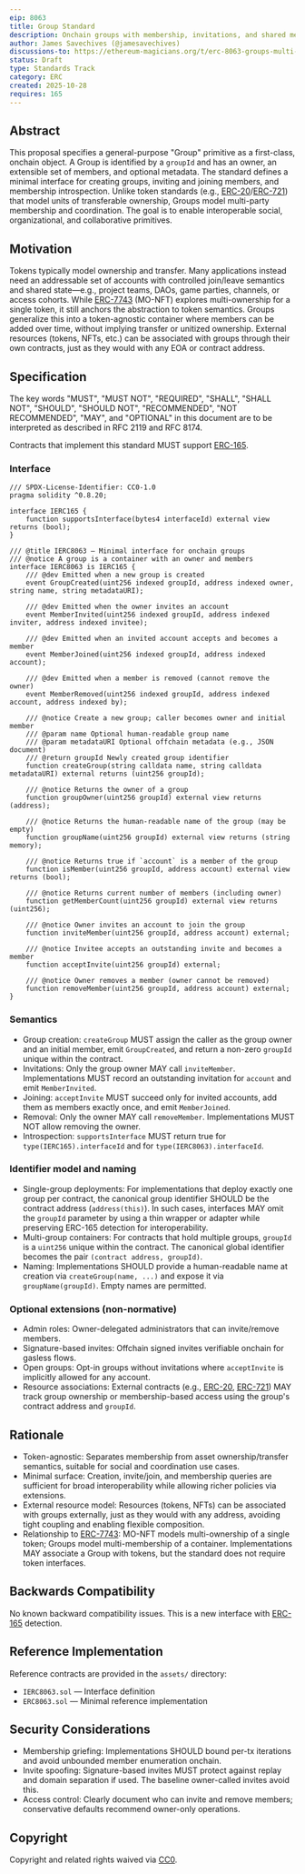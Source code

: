 ```yaml
---
eip: 8063
title: Group Standard
description: Onchain groups with membership, invitations, and shared metadata.
author: James Savechives (@jamesavechives)
discussions-to: https://ethereum-magicians.org/t/erc-8063-groups-multi-member-onchain-containers-for-shared-resources/25999
status: Draft
type: Standards Track
category: ERC
created: 2025-10-28
requires: 165
---
```


## Abstract

This proposal specifies a general-purpose "Group" primitive as a first-class, onchain object. A Group is identified by a `groupId` and has an owner, an extensible set of members, and optional metadata. The standard defines a minimal interface for creating groups, inviting and joining members, and membership introspection. Unlike token standards (e.g., [ERC-20](./eip-20.md)/[ERC-721](./eip-721.md)) that model units of transferable ownership, Groups model multi-party membership and coordination. The goal is to enable interoperable social, organizational, and collaborative primitives.

## Motivation

Tokens typically model ownership and transfer. Many applications instead need an addressable set of accounts with controlled join/leave semantics and shared state—e.g., project teams, DAOs, game parties, channels, or access cohorts. While [ERC-7743](./eip-7743.md) (MO-NFT) explores multi-ownership for a single token, it still anchors the abstraction to token semantics. Groups generalize this into a token-agnostic container where members can be added over time, without implying transfer or unitized ownership. External resources (tokens, NFTs, etc.) can be associated with groups through their own contracts, just as they would with any EOA or contract address.

## Specification

The key words "MUST", "MUST NOT", "REQUIRED", "SHALL", "SHALL NOT", "SHOULD", "SHOULD NOT", "RECOMMENDED", "NOT RECOMMENDED", "MAY", and "OPTIONAL" in this document are to be interpreted as described in RFC 2119 and RFC 8174.

Contracts that implement this standard MUST support [ERC-165](./eip-165.md).

### Interface

```solidity
/// SPDX-License-Identifier: CC0-1.0
pragma solidity ^0.8.20;

interface IERC165 {
    function supportsInterface(bytes4 interfaceId) external view returns (bool);
}

/// @title IERC8063 — Minimal interface for onchain groups
/// @notice A group is a container with an owner and members
interface IERC8063 is IERC165 {
    /// @dev Emitted when a new group is created
    event GroupCreated(uint256 indexed groupId, address indexed owner, string name, string metadataURI);

    /// @dev Emitted when the owner invites an account
    event MemberInvited(uint256 indexed groupId, address indexed inviter, address indexed invitee);

    /// @dev Emitted when an invited account accepts and becomes a member
    event MemberJoined(uint256 indexed groupId, address indexed account);

    /// @dev Emitted when a member is removed (cannot remove the owner)
    event MemberRemoved(uint256 indexed groupId, address indexed account, address indexed by);

    /// @notice Create a new group; caller becomes owner and initial member
    /// @param name Optional human-readable group name
    /// @param metadataURI Optional offchain metadata (e.g., JSON document)
    /// @return groupId Newly created group identifier
    function createGroup(string calldata name, string calldata metadataURI) external returns (uint256 groupId);

    /// @notice Returns the owner of a group
    function groupOwner(uint256 groupId) external view returns (address);

    /// @notice Returns the human-readable name of the group (may be empty)
    function groupName(uint256 groupId) external view returns (string memory);

    /// @notice Returns true if `account` is a member of the group
    function isMember(uint256 groupId, address account) external view returns (bool);

    /// @notice Returns current number of members (including owner)
    function getMemberCount(uint256 groupId) external view returns (uint256);

    /// @notice Owner invites an account to join the group
    function inviteMember(uint256 groupId, address account) external;

    /// @notice Invitee accepts an outstanding invite and becomes a member
    function acceptInvite(uint256 groupId) external;

    /// @notice Owner removes a member (owner cannot be removed)
    function removeMember(uint256 groupId, address account) external;
}
```

### Semantics

- Group creation: `createGroup` MUST assign the caller as the group owner and an initial member, emit `GroupCreated`, and return a non-zero `groupId` unique within the contract.
- Invitations: Only the group owner MAY call `inviteMember`. Implementations MUST record an outstanding invitation for `account` and emit `MemberInvited`.
- Joining: `acceptInvite` MUST succeed only for invited accounts, add them as members exactly once, and emit `MemberJoined`.
- Removal: Only the owner MAY call `removeMember`. Implementations MUST NOT allow removing the owner.
- Introspection: `supportsInterface` MUST return true for `type(IERC165).interfaceId` and for `type(IERC8063).interfaceId`.

### Identifier model and naming

- Single-group deployments: For implementations that deploy exactly one group per contract, the canonical group identifier SHOULD be the contract address (`address(this)`). In such cases, interfaces MAY omit the `groupId` parameter by using a thin wrapper or adapter while preserving ERC-165 detection for interoperability.
- Multi-group containers: For contracts that hold multiple groups, `groupId` is a `uint256` unique within the contract. The canonical global identifier becomes the pair `(contract address, groupId)`.
- Naming: Implementations SHOULD provide a human-readable name at creation via `createGroup(name, ...)` and expose it via `groupName(groupId)`. Empty names are permitted.

### Optional extensions (non-normative)

- Admin roles: Owner-delegated administrators that can invite/remove members.
- Signature-based invites: Offchain signed invites verifiable onchain for gasless flows.
- Open groups: Opt-in groups without invitations where `acceptInvite` is implicitly allowed for any account.
- Resource associations: External contracts (e.g., [ERC-20](./eip-20.md), [ERC-721](./eip-721.md)) MAY track group ownership or membership-based access using the group's contract address and `groupId`.

## Rationale

- Token-agnostic: Separates membership from asset ownership/transfer semantics, suitable for social and coordination use cases.
- Minimal surface: Creation, invite/join, and membership queries are sufficient for broad interoperability while allowing richer policies via extensions.
- External resource model: Resources (tokens, NFTs) can be associated with groups externally, just as they would with any address, avoiding tight coupling and enabling flexible composition.
- Relationship to [ERC-7743](./eip-7743.md): MO-NFT models multi-ownership of a single token; Groups model multi-membership of a container. Implementations MAY associate a Group with tokens, but the standard does not require token interfaces.

## Backwards Compatibility

No known backward compatibility issues. This is a new interface with [ERC-165](./eip-165.md) detection.

## Reference Implementation

Reference contracts are provided in the `assets/` directory:

- `IERC8063.sol` — Interface definition
- `ERC8063.sol` — Minimal reference implementation

## Security Considerations

- Membership griefing: Implementations SHOULD bound per-tx iterations and avoid unbounded member enumeration onchain.
- Invite spoofing: Signature-based invites MUST protect against replay and domain separation if used. The baseline owner-called invites avoid this.
- Access control: Clearly document who can invite and remove members; conservative defaults recommend owner-only operations.

## Copyright

Copyright and related rights waived via [CC0](../LICENSE.md).


